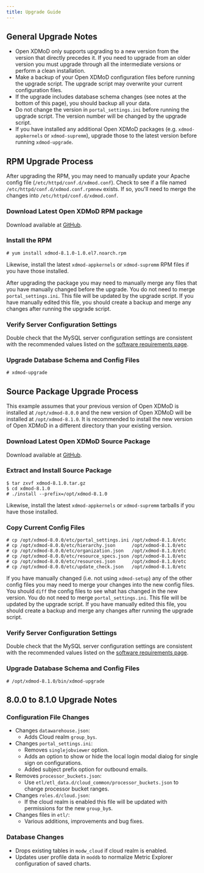 ```yaml
---
title: Upgrade Guide
---
```


General Upgrade Notes
---------------------

- Open XDMoD only supports upgrading to a new version from the version
  that directly precedes it.  If you need to upgrade from an older
  version you must upgrade through all the intermediate versions or
  perform a clean installation.
- Make a backup of your Open XDMoD configuration files before running
  the upgrade script.  The upgrade script may overwrite your current
  configuration files.
- If the upgrade includes database schema changes (see notes at the
  bottom of this page), you should backup all your data.
- Do not change the version in `portal_settings.ini` before running the
  upgrade script.  The version number will be changed by the upgrade
  script.
- If you have installed any additional Open XDMoD packages (e.g.
  `xdmod-appkernels` or `xdmod-supremm`), upgrade those to the latest
  version before running `xdmod-upgrade`.

RPM Upgrade Process
-------------------

After upgrading the RPM, you may need to manually update your Apache
config file (`/etc/httpd/conf.d/xdmod.conf`).  Check to see if a file
named `/etc/httpd/conf.d/xdmod.conf.rpmnew` exists.  If so, you'll need
to merge the changes into `/etc/httpd/conf.d/xdmod.conf`.

### Download Latest Open XDMoD RPM package

Download available at [GitHub][github-latest-release].

### Install the RPM

    # yum install xdmod-8.1.0-1.0.el7.noarch.rpm

Likewise, install the latest `xdmod-appkernels` or `xdmod-supremm` RPM
files if you have those installed.

After upgrading the package you may need to manually merge any files
that you have manually changed before the upgrade.  You do not need to
merge `portal_settings.ini`.  This file will be updated by the upgrade
script.  If you have manually edited this file, you should create a
backup and merge any changes after running the upgrade script.

### Verify Server Configuration Settings

Double check that the MySQL server configuration settings are consistent with
the recommended values listed on the [software requirements page][mysql-config].

### Upgrade Database Schema and Config Files

    # xdmod-upgrade

Source Package Upgrade Process
------------------------------

This example assumes that your previous version of Open XDMoD is installed at
`/opt/xdmod-8.0.0` and the new version of Open XDMoD will be installed at
`/opt/xdmod-8.1.0`.  It is recommended to install the new version of Open XDMoD
in a different directory than your existing version.

### Download Latest Open XDMoD Source Package

Download available at [GitHub][github-latest-release].

### Extract and Install Source Package

    $ tar zxvf xdmod-8.1.0.tar.gz
    $ cd xdmod-8.1.0
    # ./install --prefix=/opt/xdmod-8.1.0

Likewise, install the latest `xdmod-appkernels` or `xdmod-supremm`
tarballs if you have those installed.

### Copy Current Config Files

    # cp /opt/xdmod-8.0.0/etc/portal_settings.ini /opt/xdmod-8.1.0/etc
    # cp /opt/xdmod-8.0.0/etc/hierarchy.json      /opt/xdmod-8.1.0/etc
    # cp /opt/xdmod-8.0.0/etc/organization.json   /opt/xdmod-8.1.0/etc
    # cp /opt/xdmod-8.0.0/etc/resource_specs.json /opt/xdmod-8.1.0/etc
    # cp /opt/xdmod-8.0.0/etc/resources.json      /opt/xdmod-8.1.0/etc
    # cp /opt/xdmod-8.0.0/etc/update_check.json   /opt/xdmod-8.1.0/etc

If you have manually changed (i.e. not using `xdmod-setup`) any of the
other config files you may need to merge your changes into the new
config files.  You should `diff` the config files to see what has
changed in the new version.  You do not need to merge
`portal_settings.ini`.  This file will be updated by the upgrade script.
If you have manually edited this file, you should create a backup and
merge any changes after running the upgrade script.

### Verify Server Configuration Settings

Double check that the MySQL server configuration settings are consistent with
the recommended values listed on the [software requirements page][mysql-config].

### Upgrade Database Schema and Config Files

    # /opt/xdmod-8.1.0/bin/xdmod-upgrade

8.0.0 to 8.1.0 Upgrade Notes
----------------------------

### Configuration File Changes

- Changes `datawarehouse.json`:
    - Adds Cloud realm `group_bys`.
- Changes `portal_settings.ini`:
    - Removes `singlejobviewer` option.
    - Adds an option to show or hide the local login modal dialog for single
      sign on configurations.
    - Added subject prefix option for outbound emails.
- Removes `processor_buckets.json`:
    - Use `etl/etl_data.d/cloud_common/processor_buckets.json` to change
      processor bucket ranges.
- Changes `roles.d/cloud.json`:
    - If the cloud realm is enabled this file will be updated with permissions
      for the new `group_by`s.
- Changes files in `etl/`:
    - Various additions, improvements and bug fixes.

### Database Changes

- Drops existing tables in `modw_cloud` if cloud realm is enabled.
- Updates user profile data in `moddb` to normalize Metric Explorer
  configuration of saved charts.

[github-latest-release]: https://github.com/ubccr/xdmod/releases/latest
[mysql-config]: software-requirements.md#mysql
